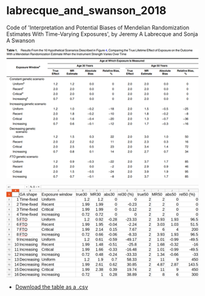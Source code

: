 # labrecque_and_swanson_2018

Code of 'Interpretation and Potential Biases of Mendelian Randomization Estimates With Time-Varying Exposures', by Jeremy A Labrecque and Sonja A Swanson

![](table_1_article.png)

![](table_1_code.png)

 * [Download the table as a .csv](table_1.csv)

